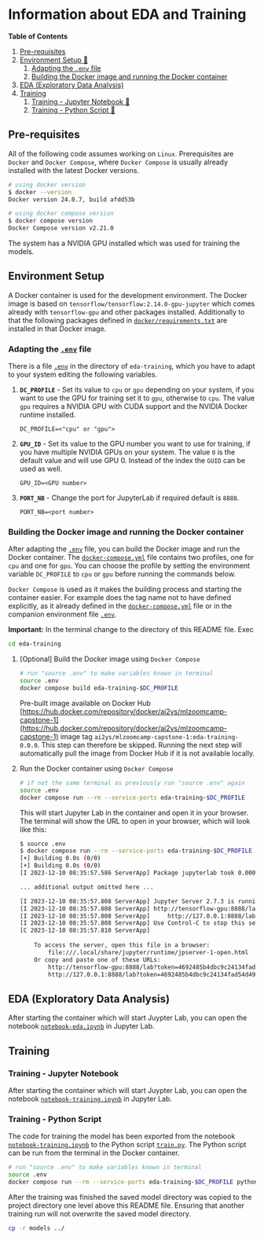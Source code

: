 # Information about EDA and Training

**Table of Contents**

1. [Pre-requisites](#pre-requisites)
1. [Environment Setup 🐳](#environment-setup)
    1. [Adapting the `.env` file](#adapting-the-env-file)
    1. [Building the Docker image and running the Docker container](#building-the-docker-image-and-running-the-docker-container)
1. [EDA (Exploratory Data Analysis)](#eda-exploratory-data-analysis)
1. [Training](#training)
    1. [Training - Jupyter Notebook 📓](#training---jupyter-notebook)
    1. [Training - Python Script 🐍](#training---python-script)


## Pre-requisites

All of the following code assumes working on `Linux`. Prerequisites are `Docker` and `Docker Compose`, where `Docker Compose` is usually already installed with the latest Docker versions.

```bash
# using docker version
$ docker --version
Docker version 24.0.7, build afdd53b

# using docker compose version
$ docker compose version
Docker Compose version v2.21.0
```

The system has a NVIDIA GPU installed which was used for training the models.

## Environment Setup

A Docker container is used for the development environment. The Docker image is based on `tensorflow/tensorflow:2.14.0-gpu-jupyter` which comes already with `tensorflow-gpu` and other packages installed. Additionally to that the following packages defined in [`docker/requirements.txt`](docker/requirements.txt) are installed in that Docker image.


### Adapting the [`.env`](.env) file

There is a file [`.env`](.env) in the directory of `eda-training`, which you have to adapt to your system editing the following variables.

1. **`DC_PROFILE`** - Set its value to `cpu` or `gpu` depending on your system, if you want to use the GPU for training set it to `gpu`, otherwise to `cpu`. The value `gpu` requires a NVIDIA GPU with CUDA support and the NVIDIA Docker runtime installed.

    ```.env	
    DC_PROFILE=<"cpu" or "gpu">
    ```

1. **`GPU_ID`** - Set its value to the GPU number you want to use for training, if you have multiple NVIDIA GPUs on your system. The value `0` is the default value and will use GPU 0. Instead of the index the `GUID` can be used as well.

    ```.env	
    GPU_ID=<GPU number>
    ```

1. **`PORT_NB`** - Change the port for JupyterLab if required default is `8888`.

    ```.env	
    PORT_NB=<port number>
    ```

### Building the Docker image and running the Docker container 

After adapting the [`.env`](.env) file, you can build the Docker image and run the Docker container. The [`docker-compose.yml`](docker-compose.yml) file contains two profiles, one for `cpu` and one for `gpu`. You can choose the profile by setting the environment variable `DC_PROFILE` to `cpu` or `gpu` before running the commands below.

`Docker Compose` is used as it makes the building process and starting the container easier. For example does the tag name not to have defined explicitly, as it already defined in the [`docker-compose.yml`](docker-compose.yml) file or in the companion environment file [`.env`](.env).

**Important:** In the terminal change to the directory of this README file. Exec

```bash
cd eda-training
```

1. [Optional]  Build the Docker image using `Docker Compose`
    ```bash
    # run "source .env" to make variables known in terminal
    source .env 
    docker compose build eda-training-$DC_PROFILE
    ```
    Pre-built image available on Docker Hub [https://hub.docker.com/repository/docker/ai2ys/mlzoomcamp-capstone-1](https://hub.docker.com/repository/docker/ai2ys/mlzoomcamp-capstone-1) image tag `ai2ys/mlzoomcamp-capstone-1:eda-training-0.0.0`. This step can therefore be skipped. Running the next step will automatically pull the image from Docker Hub if it is not available locally.

1. Run the Docker container using `Docker Compose`
    ```bash
    # if not the same terminal as previously run "source .env" again
    source .env
    docker compose run --rm --service-ports eda-training-$DC_PROFILE
    ```

    This will start Jupyter Lab in the container and open it in your browser. The terminal will show the URL to open in your browser, which will look like this:

    ```bash
    $ source .env
    $ docker compose run --rm --service-ports eda-training-$DC_PROFILE
    [+] Building 0.0s (0/0)                                                                                                                                                                                                                           
    [+] Building 0.0s (0/0)                                                                                                                                                                                                                           
    [I 2023-12-10 08:35:57.586 ServerApp] Package jupyterlab took 0.0000s to import
    
    ... additional output omitted here ...
    
    [I 2023-12-10 08:35:57.808 ServerApp] Jupyter Server 2.7.3 is running at:
    [I 2023-12-10 08:35:57.808 ServerApp] http://tensorflow-gpu:8888/lab?token=4692485b4dbc9c24134fad54d49e195556f0d69b5e5c30ea
    [I 2023-12-10 08:35:57.808 ServerApp]     http://127.0.0.1:8888/lab?token=4692485b4dbc9c24134fad54d49e195556f0d69b5e5c30ea
    [I 2023-12-10 08:35:57.808 ServerApp] Use Control-C to stop this server and shut down all kernels (twice to skip confirmation).
    [C 2023-12-10 08:35:57.810 ServerApp] 
        
        To access the server, open this file in a browser:
            file:///.local/share/jupyter/runtime/jpserver-1-open.html
        Or copy and paste one of these URLs:
            http://tensorflow-gpu:8888/lab?token=4692485b4dbc9c24134fad54d49e195556f0d69b5e5c30ea
            http://127.0.0.1:8888/lab?token=4692485b4dbc9c24134fad54d49e195556f0d69b5e5c30ea
    ```

## EDA (Exploratory Data Analysis)

After starting the container which will start Juypter Lab, you can open the notebook [`notebook-eda.ipynb`](notebook-eda.ipynb) in Jupyter Lab.

## Training

### Training - Jupyter Notebook

After starting the container which will start Juypter Lab, you can open the notebook [`notebook-training.ipynb`](notebook-training.ipynb) in Jupyter Lab.


### Training - Python Script

The code for training the model has been exported from the notebook [`notebook-training.ipynb`](notebook-training.ipynb) to the Python script [`train.py`](train.py). The Python script can be run from the terminal in the Docker container.

```bash 
# run "source .env" to make variables known in terminal
source .env
docker compose run --rm --service-ports eda-training-$DC_PROFILE python train.py
```

After the training was finished the saved model directory was copied to the project directory one level above this README file. Ensuring that another training run will not overwrite the saved model directory.

```bash	
cp -r models ../
``` 

<!-- Git-LFS support has been added to this repository.

```bash	
# if git-lfs is not installed yet
sudo apt-get update
sudo apt-get install git-lfs
``` -->





